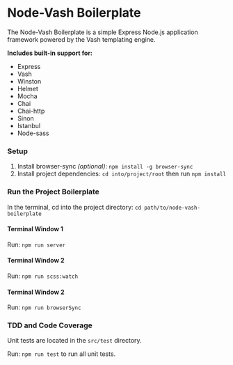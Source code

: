 # Node-Vash Boilerplate

The Node-Vash Boilerplate is a simple Express Node.js application framework powered by the Vash templating engine.

**Includes built-in support for:**

* Express
* Vash
* Winston
* Helmet
* Mocha
* Chai
* Chai-http
* Sinon
* Istanbul
* Node-sass

### Setup

1. Install browser-sync *(optional)*: `npm install -g browser-sync`
2. Install project dependencies: `cd into/project/root` then run `npm install`

### Run the Project Boilerplate

In the terminal, cd into the project directory: `cd path/to/node-vash-boilerplate`

#### Terminal Window 1

Run: `npm run server`

#### Terminal Window 2

Run: `npm run scss:watch`

#### Terminal Window 2

Run: `npm run browserSync`

### TDD and Code Coverage

Unit tests are located in the `src/test` directory.

Run: `npm run test` to run all unit tests.
